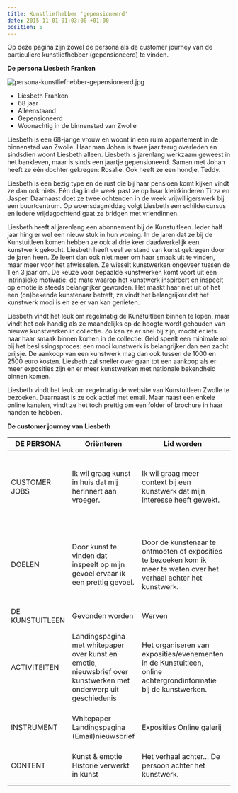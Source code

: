```yaml
---
title: Kunstliefhebber 'gepensioneerd'
date: 2015-11-01 01:03:00 +01:00
position: 5
---
```


Op deze pagina zijn zowel de persona als de customer journey van de particuliere kunstliefhebber (gepensioneerd) te vinden. 

**De persona Liesbeth Franken**

![persona-kunstliefhebber-gepensioneerd.jpg](/uploads/persona-kunstliefhebber-gepensioneerd.jpg)

* Liesbeth Franken
* 68 jaar 
* Alleenstaand 
* Gepensioneerd 
* Woonachtig in de binnenstad van Zwolle



Liesbeth is een 68-jarige vrouw en woont in een ruim appartement in de binnenstad van Zwolle. Haar man Johan is twee jaar terug overleden en sindsdien woont Liesbeth alleen. Liesbeth is jarenlang werkzaam geweest in het bankleven, maar is sinds een jaartje gepensioneerd. Samen met Johan heeft ze één dochter gekregen: Rosalie. Ook heeft ze een hondje, Teddy. 

Liesbeth is een bezig type en de rust die bij haar pensioen komt kijken vindt ze dan ook niets. Eén dag in de week past ze op haar kleinkinderen Tirza en Jasper. Daarnaast doet ze twee ochtenden in de week vrijwilligerswerk bij een buurtcentrum. Op woensdagmiddag volgt Liesbeth een schildercursus en iedere vrijdagochtend gaat ze bridgen met vriendinnen. 

Liesbeth heeft al jarenlang een abonnement bij de Kunstuitleen. Ieder half jaar hing er wel een nieuw stuk in hun woning. In de jaren dat ze bij de Kunstuitleen komen hebben ze ook al drie keer daadwerkelijk een kunstwerk gekocht. Liesbeth heeft veel verstand van kunst gekregen door de jaren heen. Ze leent dan ook niet meer om haar smaak uit te vinden, maar meer voor het afwisselen. Ze wisselt kunstwerken ongeveer tussen de 1 en 3 jaar om. De keuze voor bepaalde kunstwerken komt voort uit een intrinsieke motivatie: de mate waarop het kunstwerk inspireert en inspeelt op emotie is steeds belangrijker geworden. 
Het maakt haar niet uit of het een (on)bekende kunstenaar betreft, ze vindt het belangrijker dat het kunstwerk mooi is en ze er van kan genieten. 

Liesbeth vindt het leuk om regelmatig de Kunstuitleen binnen te lopen, maar vindt het ook handig als ze maandelijks op de hoogte wordt gehouden van nieuwe kunstwerken in collectie. Zo kan ze er snel bij zijn, mocht er iets naar haar smaak binnen komen in de collectie. Geld speelt een minimale rol bij het beslissingsproces: een mooi kunstwerk is belangrijker dan een zacht prijsje. De aankoop van een kunstwerk mag dan ook tussen de 1000 en 2500 euro kosten. Liesbeth zal sneller over gaan tot een aankoop als er meer exposities zijn en er meer kunstwerken met nationale bekendheid binnen komen. 

Liesbeth vindt het leuk om regelmatig de website van Kunstuitleen Zwolle te bezoeken. Daarnaast is ze ook actief met email. Maar naast een enkele online kanalen, vindt ze het toch prettig om een folder of brochure in haar handen te hebben.

**De customer journey van Liesbeth**

|    DE PERSONA           |    Oriënteren                                                                                                             |    Lid worden                                                                                                                   |    Lenen                                                                                                                        |    Kopen                                                                                        |    Aanbevelen                                                                                                  |
|-------------------------|---------------------------------------------------------------------------------------------------------------------------|---------------------------------------------------------------------------------------------------------------------------------|---------------------------------------------------------------------------------------------------------------------------------|-------------------------------------------------------------------------------------------------|----------------------------------------------------------------------------------------------------------------|
|    CUSTOMER JOBS        |    Ik wil graag kunst in huis   dat mij herinnert aan vroeger.                                                            |    Ik wil graag meer context   bij een kunstwerk dat mijn interesse heeft gewekt.                                               |    Ik vind het leuk om   inspiratie op te doen voor mijn woning.                                                                |    Ik wil herinneringen graag   vastleggen zodat ze een mooie plek in mijn woning krijgen.      |    Ik wil mijn kleinkinderen   graag kennis laten maken met kunst.                                             |
|    DOELEN               |    Door kunst te vinden dat   inspeelt op mijn gevoel ervaar ik een prettig gevoel.                                       |    Door de kunstenaar te   ontmoeten of exposities te bezoeken kom ik meer te weten over het verhaal   achter het kunstwerk.    |    Door regelmatig de   Kunstuitleen te bezoeken, ben ik snel op de hoogte van nieuwe kunstwerken en   andere mogelijkheden.    |    Foto’s of tekeningen van   mijn kleinkind(eren) wil ik graag in een mooie lijst brengen.     |    Door op een leuke manier   kennis te maken met kunst, hoop ik mijn kleinkind(eren) iets bij te brengen.     |
|    DE KUNSTUITLEEN      |    Gevonden worden                                                                                                        |    Werven                                                                                                                       |    Activeren                                                                                                                    |    Vertrouwen, boeien, binden                                                                   |    Refereren                                                                                                   |
|    ACTIVITEITEN         |    Landingspagina met   whitepaper over kunst en emotie, nieuwsbrief over kunstwerken met onderwerp   uit geschiedenis    |    Het organiseren van   exposities/evenementen in de Kunstuitleen, online achtergrondinformatie bij   de kunstwerken.          |    Emailnieuwsbrief met   nieuwe werken in collectie, landingspagina met mogelijkheid om in te   schrijven voor kunstwerk.      |    Landingspagina met   mogelijkheid tot downloaden van tips.                                   |    Educatieprogramma voor   kinderen, rondleiding in de Kunstuitleen, online spel/kleurplaat.                  |
|    INSTRUMENT           |    Whitepaper   Landingspagina   (Email)nieuwsbrief                                                                       |    Exposities   Online galerij                                                                                                  |    Emailnieuwsbrief   Landingspagina   Online reserveren                                                                        |    Whitepaper met tips   Landingspagina                                                         |    Online spel/kleurplaat   Educatieprogramma in Kunstuitleen                                                  |
|        CONTENT          |    Kunst & emotie   Historie verwerkt in kunst                                                                            |    Het verhaal achter…   De persoon achter het   kunstwerk.                                                                     |    Nieuw in collectie                                                                                                           |    5 tips voor het inlijsten   van kunst                                                        |    Weet jij wat kunst is?   Maak kennis met kunst   Maak jouw eigen kunstwerk!                                 |


